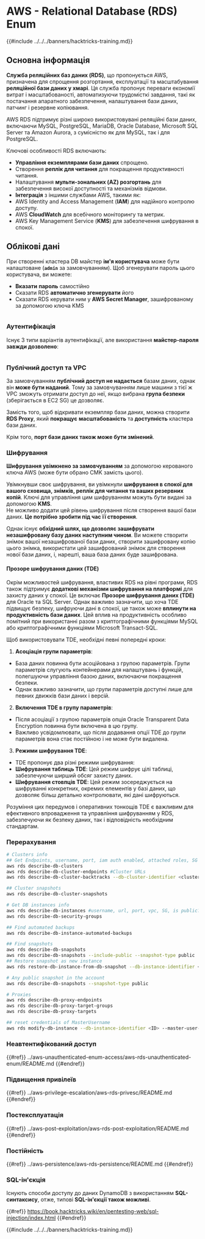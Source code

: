 # AWS - Relational Database (RDS) Enum

{{#include ../../../banners/hacktricks-training.md}}

## Основна інформація

**Служба реляційних баз даних (RDS)**, що пропонується AWS, призначена для спрощення розгортання, експлуатації та масштабування **реляційної бази даних у хмарі**. Ця служба пропонує переваги економії витрат і масштабованості, автоматизуючи трудомісткі завдання, такі як постачання апаратного забезпечення, налаштування бази даних, патчинг і резервне копіювання.

AWS RDS підтримує різні широко використовувані реляційні бази даних, включаючи MySQL, PostgreSQL, MariaDB, Oracle Database, Microsoft SQL Server та Amazon Aurora, з сумісністю як для MySQL, так і для PostgreSQL.

Ключові особливості RDS включають:

- **Управління екземплярами бази даних** спрощено.
- Створення **реплік для читання** для покращення продуктивності читання.
- Налаштування **мульти-зональних (AZ) розгортань** для забезпечення високої доступності та механізмів відмови.
- **Інтеграція** з іншими службами AWS, такими як:
- AWS Identity and Access Management (**IAM**) для надійного контролю доступу.
- AWS **CloudWatch** для всебічного моніторингу та метрик.
- AWS Key Management Service (**KMS**) для забезпечення шифрування в спокої.

## Облікові дані

При створенні кластера DB майстер **ім'я користувача** може бути налаштоване (**`admin`** за замовчуванням). Щоб згенерувати пароль цього користувача, ви можете:

- **Вказати** **пароль** самостійно
- Сказати RDS **автоматично згенерувати** його
- Сказати RDS керувати ним у **AWS Secret Manager**, зашифрованому за допомогою ключа KMS

<figure><img src="../../../images/image (144).png" alt=""><figcaption></figcaption></figure>

### Аутентифікація

Існує 3 типи варіантів аутентифікації, але використання **майстер-пароля завжди дозволено**:

<figure><img src="../../../images/image (227).png" alt=""><figcaption></figcaption></figure>

### Публічний доступ та VPC

За замовчуванням **публічний доступ не надається** базам даних, однак він **може бути наданий**. Тому за замовчуванням лише машини з тієї ж VPC зможуть отримати доступ до неї, якщо вибрана **група безпеки** (зберігається в EC2 SG) це дозволяє.

Замість того, щоб відкривати екземпляр бази даних, можна створити **RDS Proxy**, який **покращує** **масштабованість** та **доступність** кластера бази даних.

Крім того, **порт бази даних також може бути змінений**.

### Шифрування

**Шифрування увімкнено за замовчуванням** за допомогою керованого ключа AWS (може бути обрано CMK замість цього).

Увімкнувши своє шифрування, ви увімкнули **шифрування в спокої для вашого сховища, знімків, реплік для читання та ваших резервних копій**. Ключі для управління цим шифруванням можуть бути видані за допомогою **KMS**.\
Не можливо додати цей рівень шифрування після створення вашої бази даних. **Це потрібно зробити під час її створення**.

Однак існує **обхідний шлях, що дозволяє зашифрувати незашифровану базу даних наступним чином**. Ви можете створити знімок вашої незашифрованої бази даних, створити зашифровану копію цього знімка, використати цей зашифрований знімок для створення нової бази даних, і, нарешті, ваша база даних буде зашифрована.

#### Прозоре шифрування даних (TDE)

Окрім можливостей шифрування, властивих RDS на рівні програми, RDS також підтримує **додаткові механізми шифрування на платформі** для захисту даних у спокої. Це включає **Прозоре шифрування даних (TDE)** для Oracle та SQL Server. Однак важливо зазначити, що хоча TDE підвищує безпеку, шифруючи дані в спокої, це також може **вплинути на продуктивність бази даних**. Цей вплив на продуктивність особливо помітний при використанні разом з криптографічними функціями MySQL або криптографічними функціями Microsoft Transact-SQL.

Щоб використовувати TDE, необхідні певні попередні кроки:

1. **Асоціація групи параметрів**:
- База даних повинна бути асоційована з групою параметрів. Групи параметрів слугують контейнерами для налаштувань і функцій, полегшуючи управління базою даних, включаючи покращення безпеки.
- Однак важливо зазначити, що групи параметрів доступні лише для певних движків бази даних і версій.
2. **Включення TDE в групу параметрів**:
- Після асоціації з групою параметрів опція Oracle Transparent Data Encryption повинна бути включена в цю групу.
- Важливо усвідомлювати, що після додавання опції TDE до групи параметрів вона стає постійною і не може бути видалена.
3. **Режими шифрування TDE**:
- TDE пропонує два різні режими шифрування:
- **Шифрування таблиць TDE**: Цей режим шифрує цілі таблиці, забезпечуючи ширший обсяг захисту даних.
- **Шифрування стовпців TDE**: Цей режим зосереджується на шифруванні конкретних, окремих елементів у базі даних, що дозволяє більш детально контролювати, які дані шифруються.

Розуміння цих передумов і оперативних тонкощів TDE є важливим для ефективного впровадження та управління шифруванням у RDS, забезпечуючи як безпеку даних, так і відповідність необхідним стандартам.

### Перерахування
```bash
# Clusters info
## Get Endpoints, username, port, iam auth enabled, attached roles, SG
aws rds describe-db-clusters
aws rds describe-db-cluster-endpoints #Cluster URLs
aws rds describe-db-cluster-backtracks --db-cluster-identifier <cluster-name>

## Cluster snapshots
aws rds describe-db-cluster-snapshots

# Get DB instances info
aws rds describe-db-instances #username, url, port, vpc, SG, is public?
aws rds describe-db-security-groups

## Find automated backups
aws rds describe-db-instance-automated-backups

## Find snapshots
aws rds describe-db-snapshots
aws rds describe-db-snapshots --include-public --snapshot-type public
## Restore snapshot as new instance
aws rds restore-db-instance-from-db-snapshot --db-instance-identifier <ID> --db-snapshot-identifier <ID> --availability-zone us-west-2a

# Any public snapshot in the account
aws rds describe-db-snapshots --snapshot-type public

# Proxies
aws rds describe-db-proxy-endpoints
aws rds describe-db-proxy-target-groups
aws rds describe-db-proxy-targets

## reset credentials of MasterUsername
aws rds modify-db-instance --db-instance-identifier <ID> --master-user-password <NewPassword> --apply-immediately
```
### Неавтентифікований доступ

{{#ref}}
../aws-unauthenticated-enum-access/aws-rds-unauthenticated-enum/README.md
{{#endref}}

### Підвищення привілеїв

{{#ref}}
../aws-privilege-escalation/aws-rds-privesc/README.md
{{#endref}}

### Постексплуатація

{{#ref}}
../aws-post-exploitation/aws-rds-post-exploitation/README.md
{{#endref}}

### Постійність

{{#ref}}
../aws-persistence/aws-rds-persistence/README.md
{{#endref}}

### SQL-ін'єкція

Існують способи доступу до даних DynamoDB з використанням **SQL-синтаксису**, отже, типові **SQL-ін'єкції також можливі**.

{{#ref}}
https://book.hacktricks.wiki/en/pentesting-web/sql-injection/index.html
{{#endref}}

{{#include ../../../banners/hacktricks-training.md}}
